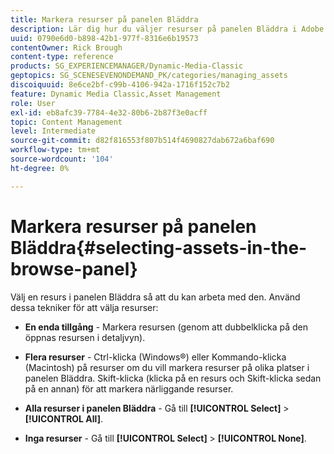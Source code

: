 ```yaml
---
title: Markera resurser på panelen Bläddra
description: Lär dig hur du väljer resurser på panelen Bläddra i Adobe Dynamic Media Classic.
uuid: 0790e6d0-b898-42b1-977f-8316e6b19573
contentOwner: Rick Brough
content-type: reference
products: SG_EXPERIENCEMANAGER/Dynamic-Media-Classic
geptopics: SG_SCENESEVENONDEMAND_PK/categories/managing_assets
discoiquuid: 8e6ce2bf-c99b-4106-942a-1716f152c7b2
feature: Dynamic Media Classic,Asset Management
role: User
exl-id: eb8afc39-7784-4e32-80b6-2b87f3e0acff
topic: Content Management
level: Intermediate
source-git-commit: d82f816553f807b514f4690827dab672a6baf690
workflow-type: tm+mt
source-wordcount: '104'
ht-degree: 0%

---
```


# Markera resurser på panelen Bläddra{#selecting-assets-in-the-browse-panel}

Välj en resurs i panelen Bläddra så att du kan arbeta med den. Använd dessa tekniker för att välja resurser:

* **En enda tillgång** - Markera resursen (genom att dubbelklicka på den öppnas resursen i detaljvyn).

* **Flera resurser** - Ctrl-klicka (Windows®) eller Kommando-klicka (Macintosh) på resurser om du vill markera resurser på olika platser i panelen Bläddra. Skift-klicka (klicka på en resurs och Skift-klicka sedan på en annan) för att markera närliggande resurser.

* **Alla resurser i panelen Bläddra** - Gå till **[!UICONTROL Select]** > **[!UICONTROL All]**.

* **Inga resurser** - Gå till **[!UICONTROL Select]** > **[!UICONTROL None]**.
